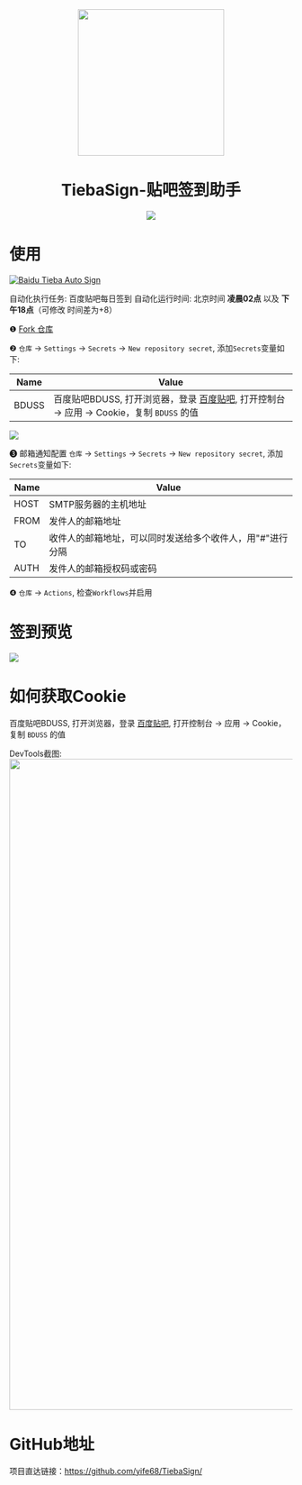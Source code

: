 <section align="center">
  <a href="https://github.com/yife68/TiebaSign/" target="_blank">
    <img src="https://yife68.gitee.io/icat-pic/posts/2022/5/2.webp" width="260" />
  </a>
</section>

<h1 align="center">TiebaSign-贴吧签到助手</h1>


<section align="center">
<img src="https://yife68.gitee.io/icat-pic/posts/2022/5/3.svg" />
</section>

# 使用
[![Baidu Tieba Auto Sign](https://github.com/remiliacn/TiebaSign/actions/workflows/main.yml/badge.svg)](https://github.com/remiliacn/TiebaSign/actions/workflows/main.yml)

自动化执行任务: 百度贴吧每日签到
自动化运行时间: 北京时间 **凌晨02点** 以及 **下午18点**（可修改 时间差为+8）

❶  [Fork 仓库](https://github.com/yife68/TiebaSign)

❷  `仓库` → `Settings` → `Secrets` → `New repository secret`, 添加`Secrets`变量如下:

| Name | Value |
|  ------  |  ------  |
| BDUSS | 百度贴吧BDUSS, 打开浏览器，登录 [百度贴吧](https://tieba.baidu.com/), 打开控制台 → 应用 → Cookie，复制 `BDUSS` 的值 |

![](https://yife68.gitee.io/icat-pic/posts/2022/5/4.webp)

❸  邮箱通知配置 `仓库` → `Settings` → `Secrets` → `New repository secret`, 添加`Secrets`变量如下:

| Name | Value |
|  ------  |  ------  |
| HOST | SMTP服务器的主机地址 |
| FROM | 发件人的邮箱地址 |
| TO | 收件人的邮箱地址，可以同时发送给多个收件人，用"#"进行分隔 |
| AUTH | 发件人的邮箱授权码或密码 |

❹  `仓库` → `Actions`, 检查`Workflows`并启用

# 签到预览
![](https://yife68.gitee.io/icat-pic/posts/2022/5/5.webp)

# 如何获取Cookie
百度贴吧BDUSS, 打开浏览器，登录 [百度贴吧](https://tieba.baidu.com/), 打开控制台 → 应用 → Cookie，复制 `BDUSS` 的值

DevTools截图:
<img width="1156" src="https://yife68.gitee.io/icat-pic/posts/2022/5/6.webp">

# GitHub地址
项目直达链接：https://github.com/yife68/TiebaSign/
